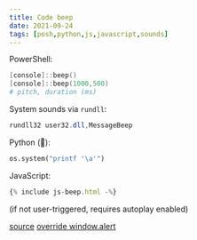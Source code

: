 ```yaml
---
title: Code beep
date: 2021-09-24
tags: [posh,python,js,javascript,sounds]
---
```


PowerShell:

```powershell
[console]::beep()
[console]::beep(1000,500)
# pitch, duration (ms)
```

System sounds via `rundll`:
```powershell
rundll32 user32.dll,MessageBeep
```

Python (🧀):
```py
os.system("printf '\a'")
```

JavaScript:
```js
{% include js-beep.html -%}
```
(if not user-triggered, requires autoplay enabled)

[source](https://stackoverflow.com/questions/879152/how-do-i-make-javascript-beep) [override window.alert](https://superuser.com/a/1642565)
